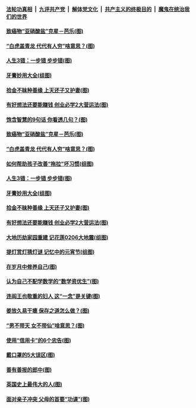 

####  [法轮功真相](../../../../basic/blob/master/README.md?t=03051802) &nbsp;|&nbsp; [九评共产党](../../../../9ping.md/blob/master/README.md?t=03051802) &nbsp;|&nbsp; [解体党文化](../../../../jtdwh.md/blob/master/README.md?t=03051802)  &nbsp;|&nbsp; [共产主义的终极目的](../../../../gczydzjmd.md/blob/master/README.md?t=03051802) &nbsp;|&nbsp; [魔鬼在统治我们的世界](../../../../mgztzwmdsj.md/blob/master/README.md?t=03051802) 

#### [致癌物“亚硝酸盐”克星－芭乐(图)](../pages/p8/964132.md?t=03051802) 

#### [“白虎盖青龙 代代有人穷”啥意思？(图)](../pages/p8/964481.md?t=03051802) 

#### [人生3错：一步错 步步错(图)](../pages/p8/964467.md?t=03051802) 

#### [牙膏妙用大全(组图)](../pages/p8/961372.md?t=03051802) 

#### [拾金不昧种善缘 上天还子又护妻(图)](../pages/p8/963537.md?t=03051802) 

#### [有好想法还要能赚钱 创业必学2大营运法(图)](../pages/p8/964359.md?t=03051802) 

#### [饱含智慧的9句话 你看透几句？(图)](../pages/p8/964297.md?t=03051802) 

#### [致癌物“亚硝酸盐”克星－芭乐(图)](../pages/p8/964132.md?t=03051802) 

#### [“白虎盖青龙 代代有人穷”啥意思？(图)](../pages/p8/964481.md?t=03051802) 

#### [如何帮助孩子改善“拖拉”坏习惯(组图)](../pages/p8/964474.md?t=03051802) 

#### [人生3错：一步错 步步错(图)](../pages/p8/964467.md?t=03051802) 

#### [牙膏妙用大全(组图)](../pages/p8/961372.md?t=03051802) 

#### [拾金不昧种善缘 上天还子又护妻(图)](../pages/p8/963537.md?t=03051802) 

#### [有好想法还要能赚钱 创业必学2大营运法(图)](../pages/p8/964359.md?t=03051802) 

#### [大地历劫家园重建 记花莲0206大地震(组图)](../pages/p8/960804.md?t=03051802) 

#### [提灯赏灯猜灯谜 记忆中的元宵节(组图)](../pages/p8/962375.md?t=03051802) 

#### [在岁月中修养自己(图)](../pages/p8/963738.md?t=03051802) 

#### [认为自己不配学数学的“数学资优生”(图)](../pages/p8/964257.md?t=03051802) 

#### [连阎王也敬重的妇人 这“一念”是关键(图)](../pages/p8/963539.md?t=03051802) 

#### [姜放久易干瘪 保存之道怎么做？(图)](../pages/p8/964022.md?t=03051802) 

#### [“男不带天 女不带仙”啥意思？(图)](../pages/p8/964131.md?t=03051802) 

#### [使用“信用卡”的6个忠告(图)](../pages/p8/964124.md?t=03051802) 

#### [戴口罩的5大误区(图)](../pages/p8/964117.md?t=03051802) 

#### [善有善报的郎中(图)](../pages/p8/964032.md?t=03051802) 

#### [英国史上最伟大的人(图)](../pages/p8/963530.md?t=03051802) 

#### [面对亲子冲突 父母的首要“功课”(图)](../pages/p8/964015.md?t=03051802) 

